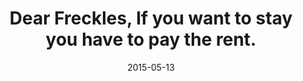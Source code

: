 ---
layout: base.njk
title : 'Dear Freckles, If you want to stay you have to pay the rent.' 
view_title : 'Dear Freckles,

If you want to stay you have to pay the rent.' 
year : '2015' 
date : '2015-05-13' 
img_file : '/drawing/dearfreckles.png' 
html_file : 'dearfreckles' 
next_html : 'iamyourelephant.html' 
year_order : '34' 
permalink : "title/{{html_file}}.html"
---